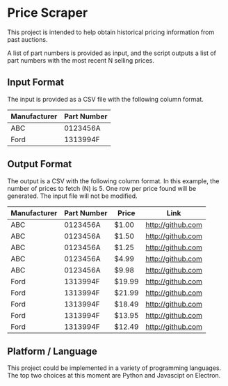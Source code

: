 # Price Scraper

This project is intended to help obtain historical pricing information from past auctions.

A list of part numbers is provided as input, and the script outputs a list of part numbers with the most recent N selling prices.

## Input Format

The input is provided as a CSV file with the following column format.

| Manufacturer | Part Number |
| ------------ | ----------- |
| ABC          | 0123456A    |
| Ford         | 1313994F    |

## Output Format

The output is a CSV with the following column format. In this example, the number of prices to fetch (N) is 5. One row per price found will be generated. The input file will not be modified.

| Manufacturer | Part Number | Price  | Link               |
| ------------ | ----------- | -----  | ------------------ |
| ABC          | 0123456A    | $1.00  | http://github.com  |
| ABC          | 0123456A    | $1.50  | http://github.com  |
| ABC          | 0123456A    | $1.25  | http://github.com  |
| ABC          | 0123456A    | $4.99  | http://github.com  |
| ABC          | 0123456A    | $9.98  | http://github.com  |
| Ford         | 1313994F    | $19.99 | http://github.com  |
| Ford         | 1313994F    | $21.99 | http://github.com  |
| Ford         | 1313994F    | $18.49 | http://github.com  |
| Ford         | 1313994F    | $13.95 | http://github.com  |
| Ford         | 1313994F    | $12.49 | http://github.com  |


## Platform / Language

This project could be implemented in a variety of programming languages. The top two choices at this moment are Python and Javascipt on Electron.

